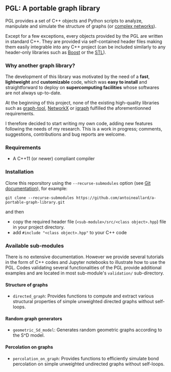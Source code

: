 ## PGL: A portable graph library

PGL provides a set of C++<!--/Python--> objects and Python scripts to analyze, manipulate and simulate the structure of graphs (or [complex networks]).

Except for a few exceptions, every objects provided by the PGL are written in standard C++. They are provided via self-contained header files making them easily integrable into any C++ project (can be included similarly to any header-only libraries such as [Boost] or the [STL]).

<!--- Some functionalities of the C++ library are also available as a Python module. Objects in this module are simple wrappers around the C++ objects generated by [pybind11].--->

### Why another graph library?

The development of this library was motivated by the need of a __fast__, __lightweight__ and __customizable__ code, which was __easy to install__ and straightforward to deploy on __supercomputing facilities__ whose softwares are not always up-to-date.

At the beginning of this project, none of the existing high-quality libraries such as [graph-tool], [NetworkX] or [igraph] fulfilled the aforementionned requirements.

I therefore decided to start writing my own code, adding new features following the needs of my research. This is a work in progress; comments, suggestions, contributions and bug reports are welcome.

### Requirements

  * A C++11 (or newer) compliant compiler
  <!--- * python 3.x (for the Python module)--->
  <!--- * [pybind11] (for the Python module; should be installed automatically)--->


### Installation<!-- (Linux, OS X)-->

Clone this reporsitory using the `--recurse-submodules` option (see [Git documentation]), for example:
```
git clone --recurse-submodules https://github.com/antoineallard/a-portable-graph-library.git
```
and then
<!--- ##### C++--->
  * copy the required header file (`<sub-module>/src/<class object>.hpp`) file in your project directory.
  * add `#include "<class object>.hpp"` to your C++ code

<!--- ##### Python module
  * clone this repository
  * `cd a-portable-graph-library`
  * `pip3 install --global-option=build_ext --global-option="-I"${PWD} python_module_setup/`
  * add `import pgl` to your Python script--->


### Available sub-modules

There is no extensive documentation. However we provide several tutorials in the form of C++ codes and Jupyter notebooks to illustrate how to use the PGL. Codes validating several functionalities of the PGL provide additional examples and are located in most sub-module's `validation/` sub-directory.

#### Structure of graphs

  * `directed_graph`: Provides functions to compute and extract various structural properties of simple unweighted directed graphs without self-loops.
<!--- Most of these functionalities are also available in the `pgl` Python module.--->


#### Random graph generators

  * `geometric_Sd_model`: Generates random geometric graphs according to the S^D model.

<!---* `lcloning.py` [[source]](src_python/lcloning.py): A python script that generates an undirected edgelist using the [L-cloning algorithm][6]. As the number of copies goes to infinity, the generated edgelist belongs to the ensemble considered in the message passing approach.--->


#### Percolation on graphs

  * `percolation_on_graph`: Provides functions to efficiently simulate bond percolation on simple unweighted undirected graphs without self-loops.



[Boost]:              https://www.boost.org
[complex networks]:   https://en.wikipedia.org/wiki/Complex_network
[Eigen]:              http://eigen.tuxfamily.org
[Git documentation]:  https://git-scm.com/book/en/v2/Git-Tools-Submodules
[graph-tool]:         https://graph-tool.skewed.de/
[igraph]:             https://igraph.org/
[NetworkX]:           https://networkx.github.io/
[pybind11]:           https://github.com/pybind/pybind11
[Spectra]:            https://spectralib.org/
[STL]:                https://en.cppreference.com/w


[2]: http://doi.org/10.1103/PhysRevE.64.026118
[5]: http://doi.org/10.1103/PhysRevLett.113.208702
[6]: http://doi.org/10.1103/PhysRevE.91.052807
